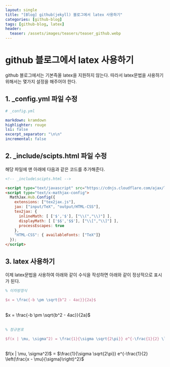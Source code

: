 ```yaml
---
layout: single
title: "[Blog] github(jekyll) 블로그에서 latex 사용하기"
categories: [github-blog]
tags: [github-blog, latex]
header:
  teaser: /assets/images/teasers/teaser_github.webp
---
```


# github 블로그에서 latex 사용하기

github 블로그에서는 기본즉올 latex을 지원하지 않는다. 따라서 latex문법을 사용하기 위해서는 몇가지 설정을 해주어야 한다.

## 1. \_config.yml 파일 수정

```yaml
# _config.yml

markdown: kramdown
highlighter: rouge
lsi: false
excerpt_separator: "\n\n"
incremental: false
```

## 2. \_include/scipts.html 파일 수정

해당 파일에 맨 아래에 다음과 같은 코드를 추가해준다.

```html
<!-- _include\scipts.html -->

<script type="text/javascript" src="https://cdnjs.cloudflare.com/ajax/libs/mathjax/2.7.5/latest.js?config=TeX-AMS-MML_HTMLorMML"></script>
<script type="text/x-mathjax-config">
  MathJax.Hub.Config({
    extensions: ["tex2jax.js"],
    jax: ["input/TeX", "output/HTML-CSS"],
    tex2jax: {
      inlineMath: [ ['$','$'], ["\\(","\\)"] ],
      displayMath: [ ['$$','$$'], ["\\[","\\]"] ],
      processEscapes: true
    },
    "HTML-CSS": { availableFonts: ["TeX"]}
  });
</script>
```

## 3. latex 사용하기

이제 latex문법을 사용하여 아래와 같이 수식을 작성하면 아래와 같이 정상적으로 표시가 된다.

```latex
% 이차방정식

$x = \frac{-b \pm \sqrt{b^2 - 4ac}}{2a}$
```

<br />
$x = \frac{-b \pm \sqrt{b^2 - 4ac}}{2a}$
<br /><br />

```latex
% 정규분포

$f(x | \mu, \sigma^2) = \frac{1}{\sigma \sqrt{2\pi}} e^{-\frac{1}{2} \left(\frac{x - \mu}{\sigma}\right)^2}$
```

<br />
$f(x | \mu, \sigma^2)$ = $\frac{1}{\sigma \sqrt{2\pi}} e^{-\frac{1}{2} \left(\frac{x - \mu}{\sigma}\right)^2}$
